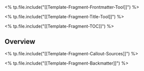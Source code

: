 <% tp.file.include("[[Template-Fragment-Frontmatter-Tool]]") %>

<% tp.file.include("[[Template-Fragment-Title-Tool]]") %>

<% tp.file.include("[[Template-Fragment-TOC]]") %>

## Overview

<% tp.file.include("[[Template-Fragment-Callout-Sources]]") %>

<% tp.file.include("[[Template-Fragment-Backmatter]]") %>